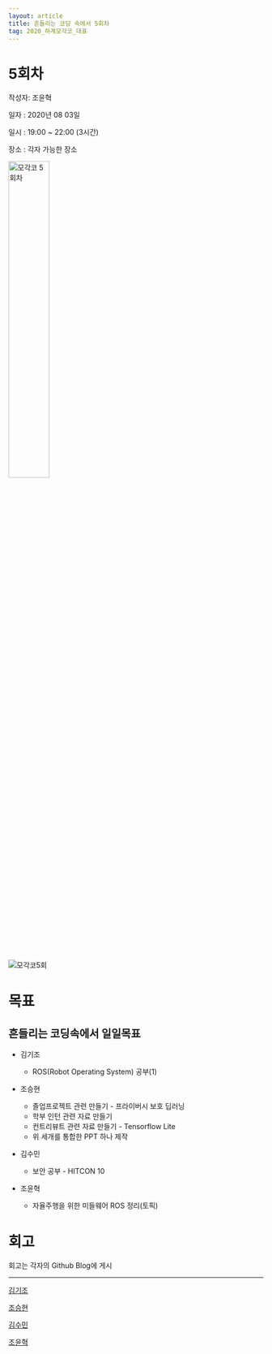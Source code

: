 ```yaml
---
layout: article
title: 흔들리는 코딩 속에서 5회차
tag: 2020_하계모각코_대표
---
```


# 5회차
작성자: 조윤혁

일자 : 2020년 08 03일

일시 : 19:00 ~ 22:00 (3시간)

장소 : 각자 가능한 장소

<img width="40%" alt="모각코 5회차" src="https://user-images.githubusercontent.com/59010218/89708132-71cd3700-d9af-11ea-9abe-9cd0f81453c7.PNG">


![모각코5회](https://user-images.githubusercontent.com/59010218/89708184-c4a6ee80-d9af-11ea-945f-afd4d74d0482.jpg)

# 목표
## 흔들리는 코딩속에서 일일목표


* 김기조
  * ROS(Robot Operating System) 공부(1)

* 조승현
  * 졸업프로젝트 관련 만들기 - 프라이버시 보호 딥러닝
  * 학부 인턴 관련 자료 만들기
  * 컨트리뷰트 관련 자료 만들기 - Tensorflow Lite
  * 위 세개를 통합한 PPT 하나 제작

* 김수민
  * 보안 공부 - HITCON 10

* 조윤혁
  * 자율주행을 위한 미들웨어 ROS 정리(토픽)

# 회고
회고는 각자의 Github Blog에 게시

---

[김기조](https://k2j507.github.io/5th/)

[조승현](https://pmcsh04.github.io/2020%20하계%20모각코/fifth-mgc/)

[김수민](https://tnatna0801.github.io/2020/08/03/soomin-5th.html)

[조윤혁](https://joyunhyeok.github.io/JoWorld.github.io/blog/5일차-post/)
